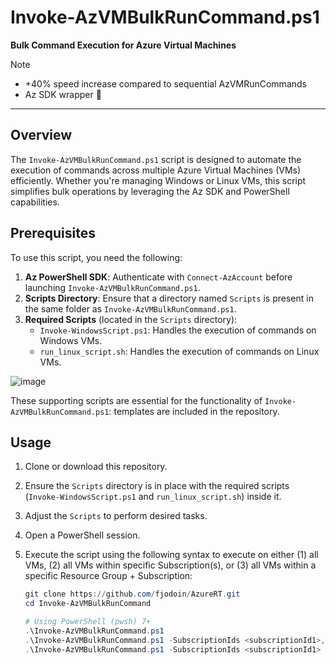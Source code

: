 # Invoke-AzVMBulkRunCommand.ps1  
**Bulk Command Execution for Azure Virtual Machines**
> [!NOTE] 
> - +40% speed increase compared to sequential AzVMRunCommands
> - Az SDK wrapper 🌯

---

## Overview  
The `Invoke-AzVMBulkRunCommand.ps1` script is designed to automate the execution of commands across multiple Azure Virtual Machines (VMs) efficiently. Whether you're managing Windows or Linux VMs, this script simplifies bulk operations by leveraging the Az SDK and PowerShell capabilities.  

## Prerequisites  
To use this script, you need the following:  

1. **Az PowerShell SDK**: Authenticate with `Connect-AzAccount` before launching `Invoke-AzVMBulkRunCommand.ps1`.
2. **Scripts Directory**: Ensure that a directory named `Scripts` is present in the same folder as `Invoke-AzVMBulkRunCommand.ps1`.  
3. **Required Scripts** (located in the `Scripts` directory):  
   - `Invoke-WindowsScript.ps1`: Handles the execution of commands on Windows VMs.  
   - `run_linux_script.sh`: Handles the execution of commands on Linux VMs.
  
![image](https://github.com/user-attachments/assets/0e0916c7-aff5-4f6a-a0f8-8ff0c391c3db)


These supporting scripts are essential for the functionality of `Invoke-AzVMBulkRunCommand.ps1`: templates are included in the repository.  

## Usage  
1. Clone or download this repository.  
2. Ensure the `Scripts` directory is in place with the required scripts (`Invoke-WindowsScript.ps1` and `run_linux_script.sh`) inside it.  
3. Adjust the `Scripts` to perform desired tasks.
4. Open a PowerShell session.  
5. Execute the script using the following syntax to execute on either (1) all VMs, (2) all VMs within specific Subscription(s), or (3) all VMs within a specific Resource Group + Subscription:  

   ```powershell
   git clone https://github.com/fjodoin/AzureRT.git
   cd Invoke-AzVMBulkRunCommand

   # Using PowerShell (pwsh) 7+   
   .\Invoke-AzVMBulkRunCommand.ps1
   .\Invoke-AzVMBulkRunCommand.ps1 -SubscriptionIds <subscriptionId1>,<subscriptionId2>
   .\Invoke-AzVMBulkRunCommand.ps1 -SubscriptionIds <subscriptionId1> -ResourceGroup <resourceGroup>
   ```
